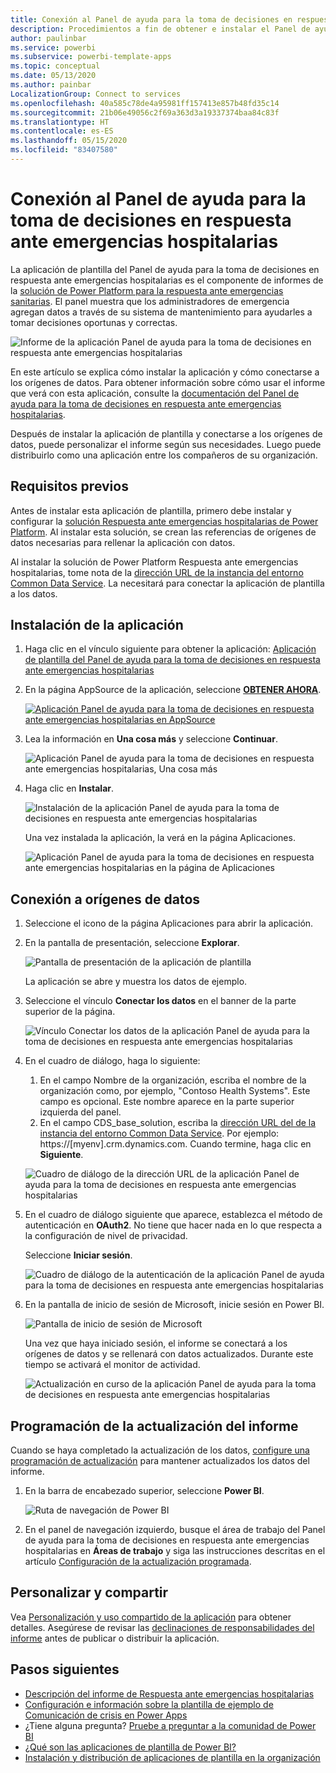 ```yaml
---
title: Conexión al Panel de ayuda para la toma de decisiones en respuesta ante emergencias hospitalarias
description: Procedimientos a fin de obtener e instalar el Panel de ayuda para la toma de decisiones de la COVID-19 para la aplicación de plantilla de emergencias sanitarias y cómo conectarse a los datos
author: paulinbar
ms.service: powerbi
ms.subservice: powerbi-template-apps
ms.topic: conceptual
ms.date: 05/13/2020
ms.author: painbar
LocalizationGroup: Connect to services
ms.openlocfilehash: 40a585c78de4a95981ff157413e857b48fd35c14
ms.sourcegitcommit: 21b06e49056c2f69a363d3a19337374baa84c83f
ms.translationtype: HT
ms.contentlocale: es-ES
ms.lasthandoff: 05/15/2020
ms.locfileid: "83407580"
---
```

# <a name="connect-to-the-hospital-emergency-response-decision-support-dashboard"></a>Conexión al Panel de ayuda para la toma de decisiones en respuesta ante emergencias hospitalarias
La aplicación de plantilla del Panel de ayuda para la toma de decisiones en respuesta ante emergencias hospitalarias es el componente de informes de la [solución de Power Platform para la respuesta ante emergencias sanitarias](https://powerapps.microsoft.com/blog/emergency-response-solution-a-microsoft-power-platform-solution-for-healthcare-emergency-response/). El panel muestra que los administradores de emergencia agregan datos a través de su sistema de mantenimiento para ayudarles a tomar decisiones oportunas y correctas.

![Informe de la aplicación Panel de ayuda para la toma de decisiones en respuesta ante emergencias hospitalarias](media/service-connect-to-health-emergency-response/service-health-emergency-response-app-report.png)

En este artículo se explica cómo instalar la aplicación y cómo conectarse a los orígenes de datos. Para obtener información sobre cómo usar el informe que verá con esta aplicación, consulte la [documentación del Panel de ayuda para la toma de decisiones en respuesta ante emergencias hospitalarias](https://docs.microsoft.com/powerapps/sample-apps/emergency-response/deploy-configure#view-the-power-bi-dashboard).

Después de instalar la aplicación de plantilla y conectarse a los orígenes de datos, puede personalizar el informe según sus necesidades. Luego puede distribuirlo como una aplicación entre los compañeros de su organización.

## <a name="prerequisites"></a>Requisitos previos

Antes de instalar esta aplicación de plantilla, primero debe instalar y configurar la [solución Respuesta ante emergencias hospitalarias de Power Platform](https://docs.microsoft.com/powerapps/sample-apps/emergency-response/deploy-configure). Al instalar esta solución, se crean las referencias de orígenes de datos necesarias para rellenar la aplicación con datos.

Al instalar la solución de Power Platform Respuesta ante emergencias hospitalarias, tome nota de la [dirección URL de la instancia del entorno Common Data Service](https://docs.microsoft.com/powerapps/sample-apps/emergency-response/deploy-configure#publish-the-power-bi-dashboard). La necesitará para conectar la aplicación de plantilla a los datos.

## <a name="install-the-app"></a>Instalación de la aplicación

1. Haga clic en el vínculo siguiente para obtener la aplicación: [Aplicación de plantilla del Panel de ayuda para la toma de decisiones en respuesta ante emergencias hospitalarias](https://aka.ms/AppSource_Hospital_offer)

1. En la página AppSource de la aplicación, seleccione [**OBTENER AHORA**](https://aka.ms/AppSource_Hospital_offer).

    [![Aplicación Panel de ayuda para la toma de decisiones en respuesta ante emergencias hospitalarias en AppSource](media/service-connect-to-health-emergency-response/service-health-emergency-response-app-appsource-get-it-now.png)](https://aka.ms/AppSource_Hospital_offer)

1. Lea la información en **Una cosa más** y seleccione **Continuar**.

    ![Aplicación Panel de ayuda para la toma de decisiones en respuesta ante emergencias hospitalarias, Una cosa más](media/service-connect-to-health-emergency-response/service-health-emergency-response-1-more-thing.png)

1. Haga clic en **Instalar**. 

    ![Instalación de la aplicación Panel de ayuda para la toma de decisiones en respuesta ante emergencias hospitalarias](media/service-connect-to-health-emergency-response/service-health-emergency-response-select-install.png)

    Una vez instalada la aplicación, la verá en la página Aplicaciones.

   ![Aplicación Panel de ayuda para la toma de decisiones en respuesta ante emergencias hospitalarias en la página de Aplicaciones](media/service-connect-to-health-emergency-response/service-health-emergency-response-app-apps-page-icon.png)

## <a name="connect-to-data-sources"></a>Conexión a orígenes de datos

1. Seleccione el icono de la página Aplicaciones para abrir la aplicación.

1. En la pantalla de presentación, seleccione **Explorar**.

   ![Pantalla de presentación de la aplicación de plantilla](media/service-connect-to-health-emergency-response/service-health-emergency-response-app-splash-screen.png)

   La aplicación se abre y muestra los datos de ejemplo.

1. Seleccione el vínculo **Conectar los datos** en el banner de la parte superior de la página.

   ![Vínculo Conectar los datos de la aplicación Panel de ayuda para la toma de decisiones en respuesta ante emergencias hospitalarias](media/service-connect-to-health-emergency-response/service-health-emergency-response-app-connect-data.png)

1. En el cuadro de diálogo, haga lo siguiente:
   1. En el campo Nombre de la organización, escriba el nombre de la organización como, por ejemplo, "Contoso Health Systems". Este campo es opcional. Este nombre aparece en la parte superior izquierda del panel.
   1. En el campo CDS_base_solution, escriba la [dirección URL del de la instancia del entorno Common Data Service](https://docs.microsoft.com/powerapps/sample-apps/emergency-response/deploy-configure#publish-the-power-bi-dashboard). Por ejemplo: https://[myenv].crm.dynamics.com. Cuando termine, haga clic en **Siguiente**.

   ![Cuadro de diálogo de la dirección URL de la aplicación Panel de ayuda para la toma de decisiones en respuesta ante emergencias hospitalarias](media/service-connect-to-health-emergency-response/service-health-emergency-response-app-url-dialog.png)

1. En el cuadro de diálogo siguiente que aparece, establezca el método de autenticación en **OAuth2**. No tiene que hacer nada en lo que respecta a la configuración de nivel de privacidad.

   Seleccione **Iniciar sesión**.

   ![Cuadro de diálogo de la autenticación de la aplicación Panel de ayuda para la toma de decisiones en respuesta ante emergencias hospitalarias](media/service-connect-to-health-emergency-response/service-health-emergency-response-app-authentication-dialog.png)

1. En la pantalla de inicio de sesión de Microsoft, inicie sesión en Power BI.

   ![Pantalla de inicio de sesión de Microsoft](media/service-connect-to-health-emergency-response/service-health-emergency-response-app-microsoft-login.png)

   Una vez que haya iniciado sesión, el informe se conectará a los orígenes de datos y se rellenará con datos actualizados. Durante este tiempo se activará el monitor de actividad.

   ![Actualización en curso de la aplicación Panel de ayuda para la toma de decisiones en respuesta ante emergencias hospitalarias](media/service-connect-to-health-emergency-response/service-health-emergency-response-app-refresh-monitor.png)

## <a name="schedule-report-refresh"></a>Programación de la actualización del informe

Cuando se haya completado la actualización de los datos, [configure una programación de actualización](../connect-data/refresh-scheduled-refresh.md) para mantener actualizados los datos del informe.

1. En la barra de encabezado superior, seleccione **Power BI**.

   ![Ruta de navegación de Power BI](media/service-connect-to-health-emergency-response/service-health-emergency-response-app-powerbi-breadcrumb.png)

1. En el panel de navegación izquierdo, busque el área de trabajo del Panel de ayuda para la toma de decisiones en respuesta ante emergencias hospitalarias en **Áreas de trabajo** y siga las instrucciones descritas en el artículo [Configuración de la actualización programada](../connect-data/refresh-scheduled-refresh.md).

## <a name="customize-and-share"></a>Personalizar y compartir

Vea [Personalización y uso compartido de la aplicación](../connect-data/service-template-apps-install-distribute.md#customize-and-share-the-app) para obtener detalles. Asegúrese de revisar las [declinaciones de responsabilidades del informe](../create-reports/sample-covid-19-us.md#disclaimers) antes de publicar o distribuir la aplicación.

## <a name="next-steps"></a>Pasos siguientes
* [Descripción del informe de Respuesta ante emergencias hospitalarias](https://docs.microsoft.com/powerapps/sample-apps/emergency-response/deploy-configure#view-the-power-bi-dashboard)
* [Configuración e información sobre la plantilla de ejemplo de Comunicación de crisis en Power Apps](https://docs.microsoft.com/powerapps/maker/canvas-apps/sample-crisis-communication-app)
* ¿Tiene alguna pregunta? [Pruebe a preguntar a la comunidad de Power BI](https://community.powerbi.com/)
* [¿Qué son las aplicaciones de plantilla de Power BI?](../connect-data/service-template-apps-overview.md)
* [Instalación y distribución de aplicaciones de plantilla en la organización](../connect-data/service-template-apps-install-distribute.md)
